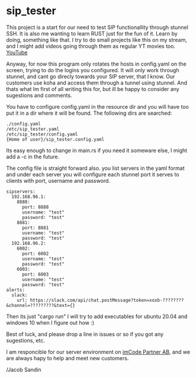 ﻿# sip_tester
This project is a start for our need to test SIP functionallity through stunnel SSH. It is also me wanting to learn RUST just for the fun of it. Learn by doing, something like that. I try to do small projects like this on my stream, and I might add videos going through them as regular YT movies too. [YouTube](https://www.youtube.com/channel/UCHjoHMIwzAbOYIc5_DWADNQ)

Anyway, for now this program only rotates the hosts in config.yaml on the screen, trying to do the logins you configured.
It will only work through stunnel, and cant go direcly towards your SIP server, that I know. Our customers use koha and access them through a tunnel using stunnel. And thats what Im first of all writing this for, but ill be happy to consider any sugestions and comments.

You have to configure config.yaml in the resource dir and you will have too put it in a dir where it will be found.
The following dirs are searched:
```
./config.yaml
/etc/sip_tester.yaml
/etc/sip_tester/config.yaml
{Home of user}/sip_tester.config.yaml
```
Its easy enough to change in main.rs if you need it someware else, I might add a -c <config> in the future.

The config file is straight forward also. you list servers in the yaml format and under each server you will configure each stunnel port it serves to clients with port, username and password.
```
sipservers:
  192.168.96.1:
    8888:
      port: 8888
      username: "test"
      password: "test"
    8881:
      port: 8881
      username: "test"
      password: "test"
  192.168.96.2:
    6002:
      port: 6002
      username: "test"
      password: "test"
    6003:
      port: 6003
      username: "test"
      password: "test"
alerts:
  slack:
    url: https://slack.com/api/chat.postMessage?token=xoxb-????????&channel=?????????&text={}      
```

Then its just "cargo run" I will try to add executables for ubuntu 20.04 and windows 10 when I figure out how :)

Best of luck, and please drop a line in issues or so if you got any sugestions, etc.

I am responcible for our server environment on [imCode Partner AB](https://www.imcode.com), and we are always hapy to help and meet new customers.

/Jacob Sandin
